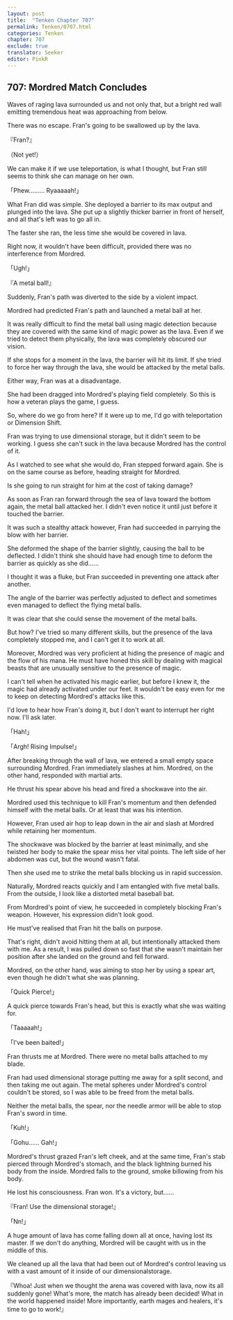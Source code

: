 ```yaml
---
layout: post
title:  "Tenken Chapter 707"
permalink: Tenken/0707.html
categories: Tenken
chapter: 707
exclude: true
translator: Seeker
editor: PinkR
---
```

<h2 id="ch707">707: Mordred Match Concludes</h2>

<p>Waves of raging lava surrounded us and not only that, but a bright red wall emitting tremendous heat was approaching from below.</p>

<p>There was no escape. Fran's going to be swallowed up by the lava.</p>

<p>『Fran?』</p>
<p>（Not yet!）</p>

<p>We can make it if we use teleportation, is what I thought, but Fran still seems to think she can manage on her own.</p>

<p>「Phew……… Ryaaaaah!」</p>

<p>What Fran did was simple. She deployed a barrier to its max output and plunged into the lava. 
She put up a slightly thicker barrier in front of herself, and all that's left was to go all in.</p>

<p>The faster she ran, the less time she would be covered in lava.</p>

<p>Right now, it wouldn't have been difficult, provided there was no interference from Mordred.</p>

<p>「Ugh!」</p>
<p>『A metal ball!』</p>

<p>Suddenly, Fran's path was diverted to the side by a violent impact.</p>

<p>Mordred had predicted Fran's path and launched a metal ball at her.</p>

<p>It was really difficult to find the metal ball using magic detection because they are covered with the same kind of magic power as the lava. 
Even if we tried to detect them physically, the lava was completely obscured our vision.</p>

<p>If she stops for a moment in the lava, the barrier will hit its limit. If she tried to force her way through the lava, 
she would be attacked by the metal balls.</p>

<p>Either way, Fran was at a disadvantage.</p>

<p>She had been dragged into Mordred's playing field completely. So this is how a veteran plays the game, I guess.</p>

<p>So, where do we go from here? If it were up to me, I'd go with teleportation or Dimension Shift.</p>

<p>Fran was trying to use dimensional storage, but it didn't seem to be working. I guess she can't suck in the lava because Mordred has the control of it.</p>

<p>As I watched to see what she would do, Fran stepped forward again. She is on the same course as before, heading straight for Mordred.</p>

<p>Is she going to run straight for him at the cost of taking damage?</p>

<p>As soon as Fran ran forward through the sea of lava toward the bottom again, the metal ball attacked her. 
I didn't even notice it until just before it touched the barrier.</p>

<p>It was such a stealthy attack however, Fran had succeeded in parrying the blow with her barrier.</p>

<p>She deformed the shape of the barrier slightly, causing the ball to be deflected. I didn't think she should have had enough time 
to deform the barrier as quickly as she did……</p>

<p>I thought it was a fluke, but Fran succeeded in preventing one attack after another.</p>

<p>The angle of the barrier was perfectly adjusted to deflect and sometimes even managed to deflect the flying metal balls.</p>

<p>It was clear that she could sense the movement of the metal balls.</p>

<p>But how? I've tried so many different skills, but the presence of the lava completely stopped me, and I can't get it to work at all.</p>

<p>Moreover, Mordred was very proficient at hiding the presence of magic and the flow of his mana. He must have honed this skill by 
dealing with magical beasts that are unusually sensitive to the presence of magic.</p>

<p>I can't tell when he activated his magic earlier, but before I knew it, the magic had already activated under our feet. 
It wouldn't be easy even for me to keep on detecting Mordred's attacks like this.</p>

<p>I'd love to hear how Fran's doing it, but I don't want to interrupt her right now. I'll ask later.</p>

<p>「Hah!」</p>
<p>「Argh! Rising Impulse!」</p>

<p>After breaking through the wall of lava, we entered a small empty space surrounding Mordred. 
Fran immediately slashes at him. Mordred, on the other hand, responded with martial arts.</p>

<p>He thrust his spear above his head and fired a shockwave into the air.</p>

<p>Mordred used this technique to kill Fran's momentum and then defended himself with the metal balls. Or at least that was his intention.</p>

<p>However, Fran used air hop to leap down in the air and slash at Mordred while retaining her momentum.</p>

<p>The shockwave was blocked by the barrier at least minimally, and she twisted her body to make the spear miss her vital points. 
The left side of her abdomen was cut, but the wound wasn't fatal.</p>

<p>Then she used me to strike the metal balls blocking us in rapid succession.</p>

<p>Naturally, Mordred reacts quickly and I am entangled with five metal balls. From the outside, I look like a distorted metal baseball bat.</p>

<p>From Mordred's point of view, he succeeded in completely blocking Fran's weapon. However, his expression didn't look good.</p>

<p>He must've realised that Fran hit the balls on purpose.</p>

<p>That's right, didn't avoid hitting them at all, but intentionally attacked them with me. 
As a result, I was pulled down so fast that she wasn't maintain her position after she landed on the ground and fell forward.</p>

<p>Mordred, on the other hand, was aiming to stop her by using a spear art, even though he didn't what she was planning.</p>

<p>「Quick Pierce!」</p>

<p>A quick pierce towards Fran's head, but this is exactly what she was waiting for.</p>

<p>「Taaaaah!」</p>
<p>「I've been baited!」</p>

<p>Fran thrusts me at Mordred. There were no metal balls attached to my blade.</p>

<p>Fran had used dimensional storage putting me away for a split second, and then taking me out again. 
The metal spheres under Mordred's control couldn't be stored, so I was able to be freed from the metal balls.</p>

<p>Neither the metal balls, the spear, nor the needle armor will be able to stop Fran's sword in time.</p>

<p>「Kuh!」</p>
<p>「Gohu…… Gah!」</p>

<p>Mordred's thrust grazed Fran's left cheek, and at the same time, Fran's stab pierced through Mordred's stomach, 
and the black lightning burned his body from the inside. Mordred falls to the ground, smoke billowing from his body.</p>

<p>He lost his consciousness. Fran won. It's a victory, but……</p>

<p>『Fran! Use the dimensional storage!』</p>
<p>「Nn!」</p>

<p>A huge amount of lava has come falling down all at once, having lost its master. If we don't do anything, Mordred will be caught with us in the middle of this.</p>

<p>We cleaned up all the lava that had been out of Mordred's control leaving us with a vast amount of it inside of our dimensionalstorage.</p>

<p>『Whoa! Just when we thought the arena was covered with lava, now its all suddenly gone! What's more, the match has 
already been decided! What in the world happened inside! More importantly, earth mages and healers, it's time to go to work!』</p>




